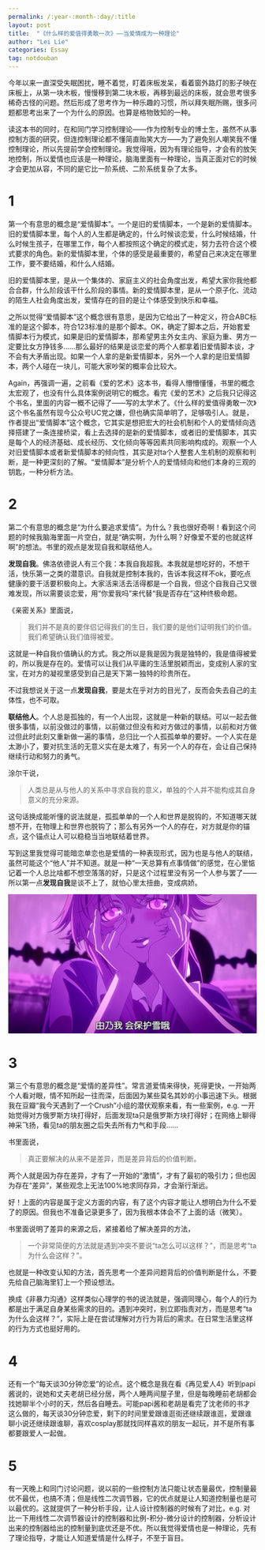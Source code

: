```yaml
---
permalink: /:year-:month-:day/:title
layout: post
title:  "《什么样的爱值得勇敢一次》——当爱情成为一种理论"
author: "Lei Lie"
categories: Essay
tag: notdouban
---
```


今年以来一直深受失眠困扰，睡不着觉，盯着床板发呆，看着窗外路灯的影子映在床板上，从第一块木板，慢慢移到第二块木板，再移到最远的床板，就会思考很多稀奇古怪的问题。然后形成了思考作为一种乐趣的习惯，所以拜失眠所赐，很多问题都思考出来了一个为什么的原因。也算是格物致知的一种。

读这本书的同时，在和同门学习控制理论——作为控制专业的博士生，虽然不从事控制方面的研究，但连控制理论都不懂简直贻笑大方——为了避免别人嘲笑我不懂控制理论，所以先提前学会控制理论。我觉得哦，因为有理论指导，才会有的放矢地控制，所以爱情也应该是一种理论，脑海里面有一种理论，当真正面对它的时候才会更加从容，不同的是它比一阶系统、二阶系统复杂了太多。

# 1

第一个有意思的概念是“爱情脚本”。一个是旧的爱情脚本，一个是新的爱情脚本。旧的爱情脚本里，每个人的人生都是确定的，什么时候谈恋爱，什么时候结婚，什么时候生孩子，在哪里工作，每个人都按照这个确定的模式走，努力去符合这个模式要求的角色。新的爱情脚本里，个体的感受是最重要的，希望自己来决定在哪里工作，要不要结婚，和什么人结婚。

旧的爱情脚本里，是从一个集体的、家庭主义的社会角度出发，希望大家你我他都合合群，什么阶段该干什么阶段的事情。新的爱情脚本里，是从一个原子化、流动的陌生人社会角度出发，爱情存在的目的是让个体感受到快乐和幸福。

之所以觉得“爱情脚本”这个概念很有意思，是因为它给出了一种定义，符合ABC标准的是这个脚本，符合123标准的是那个脚本。OK，确定了脚本之后，开始套爱情脚本行为模式，如果是旧的爱情脚本，那希望男主外女主内、家庭为重、男方一定要比女方挣钱多……那么最好的结果是谈恋爱的两个人都拿着旧爱情脚本谈，才不会有大矛盾出现。如果一个人拿的是新爱情脚本，另外一个人拿的是旧爱情脚本，两个人碰在一块儿，可能大家吵架的概率会比较大。

Again，再强调一遍，之前看《爱的艺术》这本书，看得人懵懵懂懂，书里的概念太宏观了，也没有什么具体案例说明它的概念。看完《爱的艺术》之后我只记得这个书名，里面的内容一概不记得了——写的太学术了。《什么样的爱值得勇敢一次》这个书名虽然有现今公众号UC党之嫌，但也确实简单明了，足够吸引人。就是，作者提出“爱情脚本”这个概念，它其实是想把宏大的社会机制和个人的爱情倾向选择搭建了一条连接桥梁，看上去选择的是新的爱情脚本，或者旧的爱情脚本，其实是每个人的经济基础、成长经历、文化倾向等等因素共同影响构成的。观察一个人对旧爱情脚本或者新爱情脚本的倾向性，其实是对ta个人整套人生机制的观察和判断，是一种更深刻的了解。“爱情脚本”是分析个人的爱情倾向和他们本身的三观的钥匙，一种分析方法。

# 2

第二个有意思的概念是“为什么要追求爱情”。为什么？我也很好奇啊！看到这个问题的时候我脑海里面一片空白，就是“确实啊，为什么啊？好像爱不爱的也就这样啊”的想法。书里的观点是发现自我和联结他人。

**发现自我**。佛洛依德说人有三个我：本我自我超我。本我就是想吃好的，不想干活，快乐第一之类的潜意识。自我就是控制本我的，告诉本我这样不ok，要吃点健康的要干活要积极向上。大家活来活去活得都是一个自我，但这个自我自己又很难发现，所以需要谈恋爱，用“你爱我吗”来代替“我是否存在”这种终极命题。

《亲密关系》里面说，

> 我们并不是真的要伴侣记得我们的生日，我们要的是他们证明我们的价值。我们希望确认我们值得被爱。

这就是一种自我价值确认的方式。我之所以是我是因为我是独特的，我是值得被爱的，所以我是存在的。爱情可以让我们从平庸的生活里脱颖而出，变成别人家的宝宝，在对方的凝视里感受到自己是天下第一独特的珍贵所在。

不过我想说关于这一点**发现自我**，要是太在乎对方的目光了，反而会失去自己的主体性，也不可取。

**联结他人**。个人总是孤独的，有一个人出现，这就是一种新的联结。可以一起去做很多事情，以前没做过的事情，以前做过但没有和对方做过的事情，以前和对方做过但此时此刻又重新做一遍的事情，总归比一个人孤孤单单的要好。一个人实在是太渺小了，要对抗生活的无意义实在是太难了，有另一个人的存在，会让自己保持继续行动和努力的勇气。

涂尔干说，

> 人类总是从与他人的关系中寻求自我的意义，单独的个人并不能构成其自身意义的充分来源。

这句话换成能听懂的说法就是，孤孤单单的一个人和世界是脱钩的，不知道哪天就想不开，在物理上和世界也脱钩了；那么有另外一个人的存在，对方就是你的锚点，这个锚点让人可以稳稳当当地联结着世界。

写到这里我觉得可能暗恋单恋也是爱情的一种表现形式，因为也是与他人的联结，虽然可能这个“他人”并不知道。就是一种“一天总算有点事情做”的感觉，在心里惦记着一个人总比啥都不想空落落的好，只是这个过程里没有另一个人参与罢了——所以第一点**发现自我**是谈不上了，就怕心里太扭曲，变成病娇。

![我妻由乃有话要说](./../images/img-2024-12-14/我妻由乃有话要说.jpg)

# 3

第三个有意思的概念是“爱情的差异性”。常言道爱情来得快，死得更快，一开始两个人看对眼，情不知所起一往而深，后面因为某些莫名其妙的小事迅速下头。根据我在豆瓣“我今天遇到了一个Crush”小组的潜伏观察来看，有一些案例，e.g. 一开始觉得对方俄罗斯方块打得好，后面发现ta只是俄罗斯方块打得好；在网络上聊得神采飞扬，看见ta的朋友圈之后失去所有力气和手段……

书里面说，

> 真正要解决的从来不是差异，而是差异背后的价值判断。

两个人就是因为存在差异，才有了一开始的“激情”，才有了最初的吸引力；但也因为存在“差异”，某些观念上无法100%地求同存异，才会渐行渐远。

好！上面的内容是属于定义方面的内容，有了这个内容才能让人想明白为什么不爱了的原因。但我也不准备记录更多了，因为我根本体会不了上面的话（微笑）。

书里面说明了差异的来源之后，紧接着给了解决差异的方法，

> 一个非常简便的方法就是遇到冲突不要说“ta怎么可以这样？”，而是思考“ta为什么会这样？”。

也就是一种改变认知的方法，首先思考一个差异问题背后的价值判断是什么，不要先给自己脑海里钉上一个预设想法。

换成《非暴力沟通》这样类似心理学的书的说法就是，强调同理心，每个人的行为都是出于满足自身某些需求的目的。遇到冲突时，别立即指责对方，而是思考“ta为什么会这样？”，实际上是在尝试理解对方行为背后的需求。在日常生活里这样的行为方式也挺好用的。

# 4

还有一个“每天谈30分钟恋爱”的论点。这个概念是我在看《再见爱人4》听到papi酱说的，说她和丈夫老胡已经分居，两个人睡两间屋子里，但是每晚睡前老胡都会找她聊半个小时的天，然后各自睡去。可能papi酱和老胡是看完了沈老师的书才这么做的，每天谈30分钟恋爱，剩下的时间里爱跟谁逛街还继续跟谁逛，爱跟谁聊小说还继续跟谁聊，喜欢cosplay那就找同样喜欢的朋友一起玩，并不是所有事都要跟爱人一起做。

# 5 

有一天晚上和同门讨论问题，说以前的一些控制方法只能让状态量最优，控制量最优不最优，也搞不清；但是线性二次调节器，它的优点就是让人知道控制量也是可以最优的。这就提供了一种分析手段，让人设计控制器的时候有了对比，e.g. 对比一下用线性二次调节器设计的控制器和比例-积分-微分设计的控制器，分析设计出来的控制器给出的控制量到底优还是不优。所以我觉得爱情也是一种理论，先有了理论指导，才能让人知道爱情是什么样子，不至于盲目。